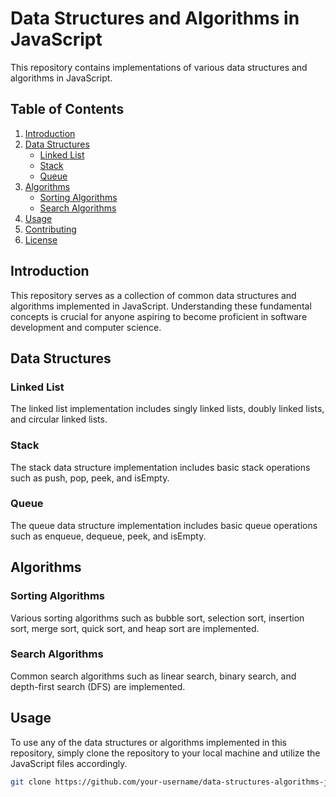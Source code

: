 # Data Structures and Algorithms in JavaScript

This repository contains implementations of various data structures and algorithms in JavaScript.

## Table of Contents

1. [Introduction](#introduction)
2. [Data Structures](#data-structures)
    - [Linked List](#linked-list)
    - [Stack](#stack)
    - [Queue](#queue)
3. [Algorithms](#algorithms)
    - [Sorting Algorithms](#sorting-algorithms)
    - [Search Algorithms](#search-algorithms)
4. [Usage](#usage)
5. [Contributing](#contributing)
6. [License](#license)

## Introduction

This repository serves as a collection of common data structures and algorithms implemented in JavaScript. Understanding these fundamental concepts is crucial for anyone aspiring to become proficient in software development and computer science.

## Data Structures

### Linked List

The linked list implementation includes singly linked lists, doubly linked lists, and circular linked lists.

### Stack

The stack data structure implementation includes basic stack operations such as push, pop, peek, and isEmpty.

### Queue

The queue data structure implementation includes basic queue operations such as enqueue, dequeue, peek, and isEmpty.

## Algorithms

### Sorting Algorithms

Various sorting algorithms such as bubble sort, selection sort, insertion sort, merge sort, quick sort, and heap sort are implemented.

### Search Algorithms

Common search algorithms such as linear search, binary search, and depth-first search (DFS) are implemented.

## Usage

To use any of the data structures or algorithms implemented in this repository, simply clone the repository to your local machine and utilize the JavaScript files accordingly.

```bash
git clone https://github.com/your-username/data-structures-algorithms-js.git
